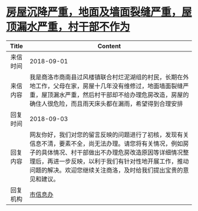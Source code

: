 # <a href="http://www.shangluo.gov.cn/zmhd/ldxxxx.jsp?urltype=leadermail.LeaderMailContentUrl&wbtreeid=1112&leadermailid=4897">房屋沉降严重，地面及墙面裂缝严重，屋顶漏水严重，村干部不作为</a>
| Title |                                                                   Content                                                                    |
|:-----:|----------------------------------------------------------------------------------------------------------------------------------------------|
| 来信时间  | 2018-09-01                                                                                                                                   |
| 来信内容  | 我是商洛市商南县过风楼镇联合村烂泥湖组的村民，长期在外地工作，父母在家，房屋十几年没有维修过，地面墙面裂缝严重，屋顶漏水严重，然后村干部却不给办理危房改造，房屋的确住人很危险，而且雨天床头都在漏雨，希望得到合理安排                                  |
| 回复时间  | 2018-09-03                                                                                                                                   |
| 回复内容  | 网友你好，我们对您的留言反映的问题进行了初核，发现有关信息不清，要素不全，尚无法办理。请您将有关情况，例如房子的具体情况、村干部做出不办理危房改造原因等详细情况整理后，再进一步反映，以利于我们有针对性地开展工作，推动问题的解决。欢迎您继续关注商洛，及时给我们提出宝贵的意见和建议。 |
| 回复机构  | <a href="../../category/agencies/市信息办.md">市信息办</a>                                                                                           |